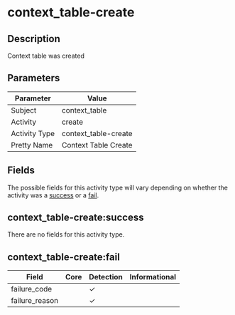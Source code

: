 context_table-create
====================

Description
-----------
Context table  was created

Parameters
----------
| Parameter     | Value                |
| ------------- | -------------------- |
| Subject       | context_table        |
| Activity      | create               |
| Activity Type | context_table-create |
| Pretty Name   | Context Table Create |


Fields
------

The possible fields for this activity type will vary depending on whether the activity was a [success](#context_table-createsuccess) or a [fail](#context_table-createfail).


context_table-create:success
----------------------------

There are no fields for this activity type.


context_table-create:fail
-------------------------

| Field          | Core | Detection | Informational |
| -------------- | ---- | --------- | ------------- |
| failure_code   |      | &#10003;  |               |
| failure_reason |      | &#10003;  |               |